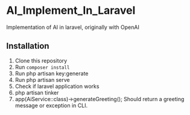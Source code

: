 # AI_Implement_In_Laravel
Implementation of AI in laravel, originally with OpenAI

## Installation
1. Clone this repository
2. Run `composer install`
3. Run php artisan key:generate
4. Run php artisan serve
5. Check if laravel application works
6. php artisan tinker
7. app(AiService::class)->generateGreeting(); Should return a greeting message or exception in CLI.
